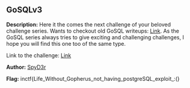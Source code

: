 ## GoSQLv3

**Description:** Here it the comes the next challenge of your beloved challenge series. Wants to checkout old GoSQL writeups: [Link](https://spyclub.tech/archives). As the GoSQL series always tries to give exciting and challenging challenges, I hope you will find this one too of the same type.

Link to the challenge: [Link](http://35.224.182.105/)

**Author:** [SpyD3r](https://twitter.com/TarunkantG)

**Flag:** inctf{Life_Without_Gopherus_not_having_postgreSQL_exploit_:(}
